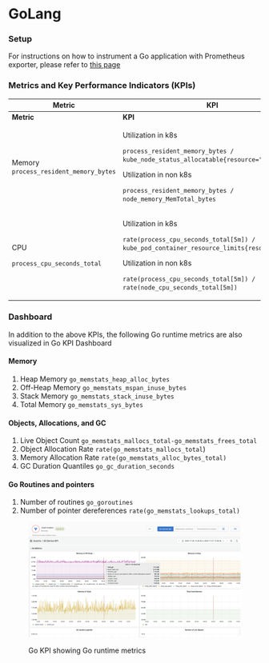# GoLang

### Setup

For instructions on how to instrument a Go application with Prometheus exporter, please refer to [this page](https://prometheus.io/docs/guides/go-application/)

### Metrics and Key Performance Indicators (KPIs)

| Metric                                                   | KPI                                                                                                                                                                                                                                                          |
| -------------------------------------------------------- | ------------------------------------------------------------------------------------------------------------------------------------------------------------------------------------------------------------------------------------------------------------ |
| **Metric**                                               | **KPI**                                                                                                                                                                                                                                                      |
| Memory `process_resident_memory_bytes`                   | <p>Utilization in k8s</p><p><code>process_resident_memory_bytes / kube_node_status_allocatable{resource="memory"}</code></p><p>Utilization in non k8s</p><p><code>process_resident_memory_bytes / node_memory_MemTotal_bytes</code></p>                      |
| <p>CPU </p><p><code>process_cpu_seconds_total</code></p> | <p>Utilization in k8s</p><p><code>rate(process_cpu_seconds_total[5m]) / kube_pod_container_resource_limits{resource="cpu"}</code></p><p>Utilization in non k8s</p><p><code>rate(process_cpu_seconds_total[5m]) / rate(node_cpu_seconds_total[5m])</code></p> |

### Dashboard

In addition to the above KPIs, the following Go runtime metrics are also visualized in Go KPI Dashboard

#### Memory

1. Heap Memory `go_memstats_heap_alloc_bytes`
2. Off-Heap Memory `go_memstats_mspan_inuse_bytes`
3. Stack Memory `go_memstats_stack_inuse_bytes`
4. Total Memory `go_memstats_sys_bytes`

#### Objects, Allocations, and GC

1. Live Object Count `go_memstats_mallocs_total-go_memstats_frees_total`
2. Object Allocation Rate `rate(go_memstats_mallocs_total`)
3. Memory Allocation Rate `rate(go_memstats_alloc_bytes_total)`
4. GC Duration Quantiles `go_gc_duration_seconds`

#### Go Routines and pointers

1. Number of routines `go_goroutines`
2. Number of pointer dereferences `rate(go_memstats_lookups_total)`

<figure><img src="../../.gitbook/assets/image (1).png" alt=""><figcaption><p>Go KPI showing Go runtime metrics</p></figcaption></figure>

